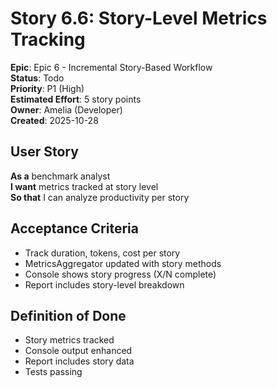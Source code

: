 # Story 6.6: Story-Level Metrics Tracking

**Epic**: Epic 6 - Incremental Story-Based Workflow  
**Status**: Todo  
**Priority**: P1 (High)  
**Estimated Effort**: 5 story points  
**Owner**: Amelia (Developer)  
**Created**: 2025-10-28

## User Story

**As a** benchmark analyst  
**I want** metrics tracked at story level  
**So that** I can analyze productivity per story

## Acceptance Criteria

- Track duration, tokens, cost per story
- MetricsAggregator updated with story methods
- Console shows story progress (X/N complete)
- Report includes story-level breakdown

## Definition of Done

- Story metrics tracked
- Console output enhanced
- Report includes story data
- Tests passing
